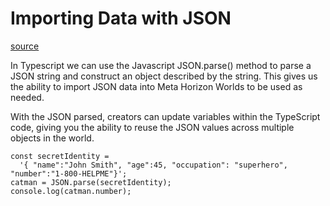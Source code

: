 # Importing Data with JSON

[source](https://developers.meta.com/horizon-worlds/learn/documentation/typescript/importing-data-with-json)

In Typescript we can use the Javascript JSON.parse() method to parse a JSON string and construct an object described by the string. This gives us the ability to import JSON data into Meta Horizon Worlds to be used as needed.

With the JSON parsed, creators can update variables within the TypeScript code, giving you the ability to reuse the JSON values across multiple objects in the world.

```
const secretIdentity =
  '{ "name":"John Smith", "age":45, "occupation": "superhero", "number":"1-800-HELPME"}';
catman = JSON.parse(secretIdentity);
console.log(catman.number);
```

 

 

 

 

 

 

 

 

 

 

 

 

 

 

 

 

 

 

 

 

 

 

 

 

 

 

 

 

 

 

 

 

 

 

 

 

 

 

 

 

 

 

 

 

 

 